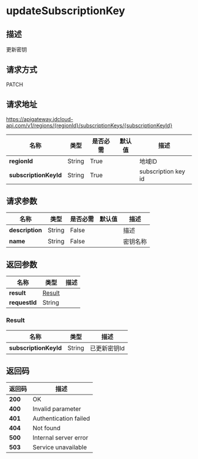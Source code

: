 # updateSubscriptionKey


## 描述
更新密钥

## 请求方式
PATCH

## 请求地址
https://apigateway.jdcloud-api.com/v1/regions/{regionId}/subscriptionKeys/{subscriptionKeyId}

|名称|类型|是否必需|默认值|描述|
|---|---|---|---|---|
|**regionId**|String|True| |地域ID|
|**subscriptionKeyId**|String|True| |subscription key id|

## 请求参数
|名称|类型|是否必需|默认值|描述|
|---|---|---|---|---|
|**description**|String|False| |描述|
|**name**|String|False| |密钥名称|


## 返回参数
|名称|类型|描述|
|---|---|---|
|**result**|[Result](updatesubscriptionkey#result)| |
|**requestId**|String| |

### <div id="result">Result</div>
|名称|类型|描述|
|---|---|---|
|**subscriptionKeyId**|String|已更新密钥Id|

## 返回码
|返回码|描述|
|---|---|
|**200**|OK|
|**400**|Invalid parameter|
|**401**|Authentication failed|
|**404**|Not found|
|**500**|Internal server error|
|**503**|Service unavailable|
